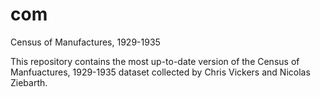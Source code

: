 # com
Census of Manufactures, 1929-1935

This repository contains the most up-to-date version of the Census of Manfuactures, 1929-1935 dataset collected by Chris Vickers and Nicolas Ziebarth. 
